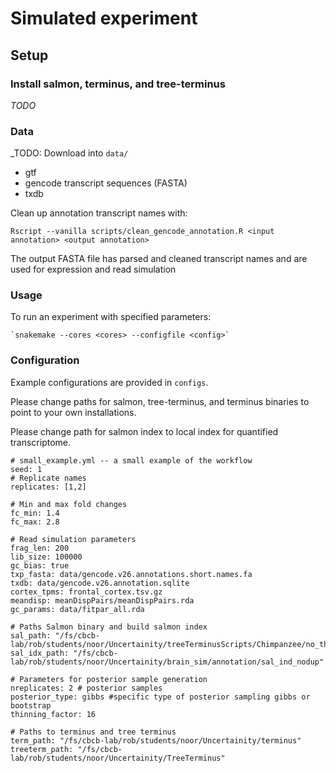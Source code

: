 # Simulated experiment

## Setup

### Install salmon, terminus, and tree-terminus

_TODO_

### Data

_TODO: Download into `data/`
- gtf
- gencode transcript sequences (FASTA)
- txdb

Clean up annotation transcript names with:
    
    Rscript --vanilla scripts/clean_gencode_annotation.R <input annotation> <output annotation>

The output FASTA file has parsed and cleaned transcript names and are used for expression and read simulation

### Usage

To run an experiment with specified parameters:

    `snakemake --cores <cores> --configfile <config>`

### Configuration

Example configurations are provided in `configs`.

Please change paths for salmon, tree-terminus, and terminus binaries to point to your own installations.

Please change path for salmon index to local index for quantified transcriptome.

```
# small_example.yml -- a small example of the workflow
seed: 1
# Replicate names
replicates: [1,2]

# Min and max fold changes
fc_min: 1.4
fc_max: 2.8

# Read simulation parameters
frag_len: 200
lib_size: 100000
gc_bias: true
txp_fasta: data/gencode.v26.annotations.short.names.fa
txdb: data/gencode.v26.annotation.sqlite
cortex_tpms: frontal_cortex.tsv.gz
meandisp: meanDispPairs/meanDispPairs.rda
gc_params: data/fitpar_all.rda

# Paths Salmon binary and build salmon index
sal_path: "/fs/cbcb-lab/rob/students/noor/Uncertainity/treeTerminusScripts/Chimpanzee/no_thresh_boot/.snakemake/conda/b5dc9e9ebd55a53225f40312a659f7a2/bin/salmon"
sal_idx_path: "/fs/cbcb-lab/rob/students/noor/Uncertainity/brain_sim/annotation/sal_ind_nodup"

# Parameters for posterior sample generation
nreplicates: 2 # posterior samples
posterior_type: gibbs #specific type of posterior sampling gibbs or bootstrap
thinning_factor: 16

# Paths to terminus and tree terminus
term_path: "/fs/cbcb-lab/rob/students/noor/Uncertainity/terminus"
treeterm_path: "/fs/cbcb-lab/rob/students/noor/Uncertainity/TreeTerminus"
```

